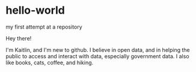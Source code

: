 # hello-world
my first attempt at a repository

Hey there!

I'm Kaitlin, and I'm new to github. I believe in open data, and in helping the public to access and interact with data, especially government data. I also like books, cats, coffee, and hiking. 
